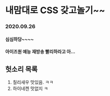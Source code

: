 # 내맘대로 CSS 갖고놀기~~

### 2020.09.26 
#### 심심하당~~~~
#### 아이즈원 예능 재방송 빨리하라고 아...

## 헛소리 목록
1. 칠리새우 맛있음. ㅋㅋ
2. 하이네켄 맛없지 ㅋ
